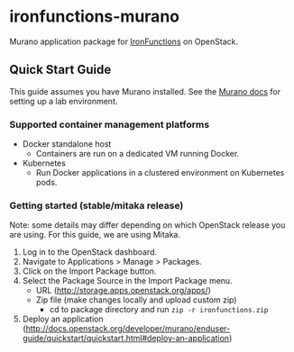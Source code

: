 # ironfunctions-murano

Murano application package for [IronFunctions](https://github.com/iron-io/functions/) on OpenStack.

## Quick Start Guide

This guide assumes you have Murano installed. See the [Murano docs](http://murano.readthedocs.io/en/stable-kilo/install/index.html#prepare-a-lab-for-murano)
for setting up a lab environment.

### Supported container management platforms

* Docker standalone host
    * Containers are run on a dedicated VM running Docker.
* Kubernetes
    * Run Docker applications in a clustered environment on Kubernetes pods.

### Getting started (stable/mitaka release)

Note: some details may differ depending on which OpenStack release you are using. For this guide, we are using Mitaka.

1. Log in to the OpenStack dashboard.
2. Navigate to Applications > Manage > Packages.
3. Click on the Import Package button.
4. Select the Package Source in the Import Package menu.
    * URL (http://storage.apps.openstack.org/apps/)
    * Zip file (make changes locally and upload custom zip)
        * cd to package directory and run `zip -r ironfunctions.zip`
5. Deploy an application (http://docs.openstack.org/developer/murano/enduser-guide/quickstart/quickstart.html#deploy-an-application)
